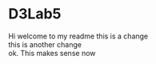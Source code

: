 # D3Lab5
Hi welcome to my readme
this is a change
<br>
this is another change
<br>
ok. This makes sense now

